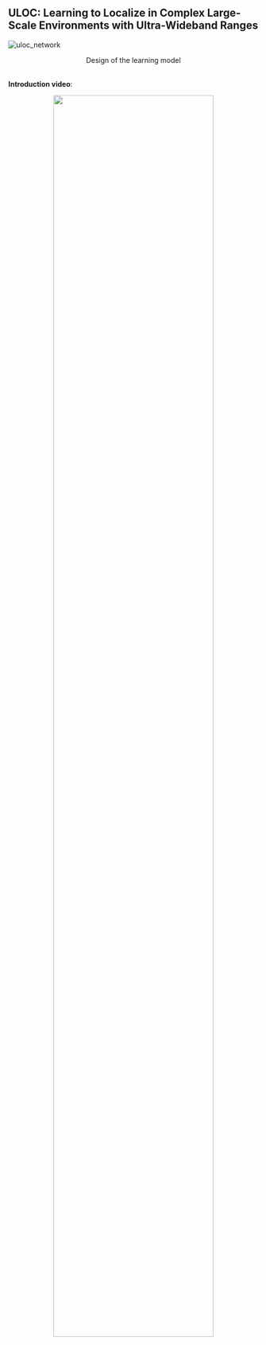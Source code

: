 ## ULOC: Learning to Localize in Complex Large-Scale Environments with Ultra-Wideband Ranges

![uloc_network](https://github.com/user-attachments/assets/e5431c4e-ac32-435a-b8ef-5349118211e6)
<div style="text-align: center;">
    Design of the learning model
</div>

<br/>

**Introduction video**:
<div align="center">
    <a href="https://youtu.be/vNIGS4iio8o" target="_blank">
    <img src="uloc_thumbnail.png" width=80% />
</div>
